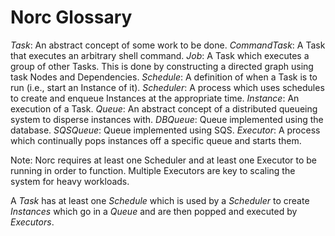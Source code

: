 Norc Glossary
=============

_Task_: An abstract concept of some work to be done.
	_CommandTask_: A Task that executes an arbitrary shell command.
	_Job_: A Task which executes a group of other Tasks.  This is done by constructing a directed graph using task Nodes and Dependencies.
_Schedule_: A definition of when a Task is to run (i.e., start an Instance of it).
_Scheduler_: A process which uses schedules to create and enqueue Instances at the appropriate time.
_Instance_: An execution of a Task.
_Queue_: An abstract concept of a distributed queueing system to disperse instances with.
	_DBQueue_: Queue implemented using the database.
	_SQSQueue_: Queue implemented using SQS.
_Executor_: A process which continually pops instances off a specific queue and starts them.

Note: Norc requires at least one Scheduler and at least one Executor to be running in order to function.  Multiple Executors are key to scaling the system for heavy workloads.

A _Task_ has at least one _Schedule_ which is used by a _Scheduler_ to create _Instances_ which go in a _Queue_ and are then popped and executed by _Executors_.
